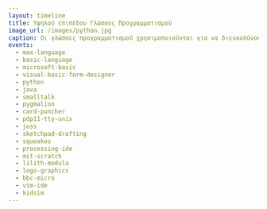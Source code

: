 ```yaml
---
layout: timeline 
title: Υψηλού επιπέδου Γλώσσες Προγραμματισμού 
image_url: /images/python.jpg
caption: Οι γλώσσες προγραμματισμού χρησιμοποιούνται για να διευκολύνουν την οργάνωση και διαχείριση πληροφοριών, αλλά και για την ακριβή διατύπωση αλγορίθμων. Ορισμένοι ειδικοί χρησιμοποιούν τον όρο γλώσσα προγραμματισμού μόνο για τυπικές γλώσσες που μπορούν να εκφράσουν όλους τους πιθανούς αλγορίθμους. 
events:
  - max-language
  - basic-language
  - microsoft-basic
  - visual-basic-form-designer
  - python
  - java
  - smalltalk
  - pygmalion
  - card-puncher
  - pdp11-tty-unix
  - joss
  - sketchpad-drafting
  - squeakos
  - processing-ide
  - mit-scratch
  - lilith-modula
  - logo-graphics
  - bbc-micro
  - vim-ide
  - kidsim
---
```

